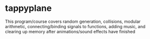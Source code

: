 # tappyplane

This program/course covers random generation, collisions, modular arithmetic, connecting/binding signals to functions, adding music, and clearing up memory after animations/sound effects have finished